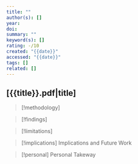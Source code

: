 ```yaml
---
title: ""
author(s): []
year: 
doi: 
summary: ""
keyword(s): []
rating: -/10
created: "{{date}}"
accessed: "{{date}}"
tags: []
related: []
---
```

## [{{title}}.pdf|title]

>[!methodology]
>

>[!findings]
>

>[!limitations]
>

>[!implications] Implications and Future Work
>

>[!personal] Personal Takeway
>

